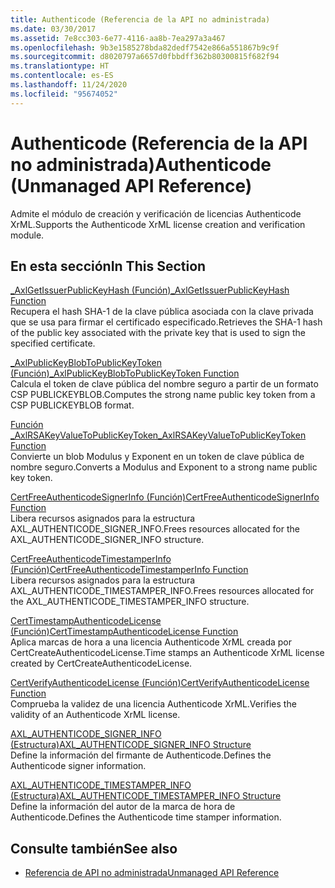 ```yaml
---
title: Authenticode (Referencia de la API no administrada)
ms.date: 03/30/2017
ms.assetid: 7e8cc303-6e77-4116-aa8b-7ea297a3a467
ms.openlocfilehash: 9b3e1585278bda82dedf7542e866a551867b9c9f
ms.sourcegitcommit: d8020797a6657d0fbbdff362b80300815f682f94
ms.translationtype: HT
ms.contentlocale: es-ES
ms.lasthandoff: 11/24/2020
ms.locfileid: "95674052"
---
```

# <a name="authenticode-unmanaged-api-reference"></a><span data-ttu-id="eea24-102">Authenticode (Referencia de la API no administrada)</span><span class="sxs-lookup"><span data-stu-id="eea24-102">Authenticode (Unmanaged API Reference)</span></span>

<span data-ttu-id="eea24-103">Admite el módulo de creación y verificación de licencias Authenticode XrML.</span><span class="sxs-lookup"><span data-stu-id="eea24-103">Supports the Authenticode XrML license creation and verification module.</span></span>  
  
## <a name="in-this-section"></a><span data-ttu-id="eea24-104">En esta sección</span><span class="sxs-lookup"><span data-stu-id="eea24-104">In This Section</span></span>  

 [<span data-ttu-id="eea24-105">_AxlGetIssuerPublicKeyHash (Función)</span><span class="sxs-lookup"><span data-stu-id="eea24-105">_AxlGetIssuerPublicKeyHash Function</span></span>](axlgetissuerpublickeyhash-function.md)  
 <span data-ttu-id="eea24-106">Recupera el hash SHA-1 de la clave pública asociada con la clave privada que se usa para firmar el certificado especificado.</span><span class="sxs-lookup"><span data-stu-id="eea24-106">Retrieves the SHA-1 hash of the public key associated with the private key that is used to sign the specified certificate.</span></span>  
  
 [<span data-ttu-id="eea24-107">_AxlPublicKeyBlobToPublicKeyToken (Función)</span><span class="sxs-lookup"><span data-stu-id="eea24-107">_AxlPublicKeyBlobToPublicKeyToken Function</span></span>](axlpublickeyblobtopublickeytoken-function.md)  
 <span data-ttu-id="eea24-108">Calcula el token de clave pública del nombre seguro a partir de un formato CSP PUBLICKEYBLOB.</span><span class="sxs-lookup"><span data-stu-id="eea24-108">Computes the strong name public key token from a CSP PUBLICKEYBLOB format.</span></span>  
  
 [<span data-ttu-id="eea24-109">Función _AxlRSAKeyValueToPublicKeyToken</span><span class="sxs-lookup"><span data-stu-id="eea24-109">_AxlRSAKeyValueToPublicKeyToken Function</span></span>](axlrsakeyvaluetopublickeytoken-function.md)  
 <span data-ttu-id="eea24-110">Convierte un blob Modulus y Exponent en un token de clave pública de nombre seguro.</span><span class="sxs-lookup"><span data-stu-id="eea24-110">Converts a Modulus and Exponent to a strong name public key token.</span></span>  
  
 [<span data-ttu-id="eea24-111">CertFreeAuthenticodeSignerInfo (Función)</span><span class="sxs-lookup"><span data-stu-id="eea24-111">CertFreeAuthenticodeSignerInfo Function</span></span>](certfreeauthenticodesignerinfo-function.md)  
 <span data-ttu-id="eea24-112">Libera recursos asignados para la estructura AXL_AUTHENTICODE_SIGNER_INFO.</span><span class="sxs-lookup"><span data-stu-id="eea24-112">Frees resources allocated for the AXL_AUTHENTICODE_SIGNER_INFO structure.</span></span>  
  
 [<span data-ttu-id="eea24-113">CertFreeAuthenticodeTimestamperInfo (Función)</span><span class="sxs-lookup"><span data-stu-id="eea24-113">CertFreeAuthenticodeTimestamperInfo Function</span></span>](certfreeauthenticodetimestamperinfo-function.md)  
 <span data-ttu-id="eea24-114">Libera recursos asignados para la estructura AXL_AUTHENTICODE_TIMESTAMPER_INFO.</span><span class="sxs-lookup"><span data-stu-id="eea24-114">Frees resources allocated for the AXL_AUTHENTICODE_TIMESTAMPER_INFO structure.</span></span>  
  
 [<span data-ttu-id="eea24-115">CertTimestampAuthenticodeLicense (Función)</span><span class="sxs-lookup"><span data-stu-id="eea24-115">CertTimestampAuthenticodeLicense Function</span></span>](certtimestampauthenticodelicense-function.md)  
 <span data-ttu-id="eea24-116">Aplica marcas de hora a una licencia Authenticode XrML creada por CertCreateAuthenticodeLicense.</span><span class="sxs-lookup"><span data-stu-id="eea24-116">Time stamps an Authenticode XrML license created by CertCreateAuthenticodeLicense.</span></span>  
  
 [<span data-ttu-id="eea24-117">CertVerifyAuthenticodeLicense (Función)</span><span class="sxs-lookup"><span data-stu-id="eea24-117">CertVerifyAuthenticodeLicense Function</span></span>](certverifyauthenticodelicense-function.md)  
 <span data-ttu-id="eea24-118">Comprueba la validez de una licencia Authenticode XrML.</span><span class="sxs-lookup"><span data-stu-id="eea24-118">Verifies the validity of an Authenticode XrML license.</span></span>  
  
 [<span data-ttu-id="eea24-119">AXL_AUTHENTICODE_SIGNER_INFO (Estructura)</span><span class="sxs-lookup"><span data-stu-id="eea24-119">AXL_AUTHENTICODE_SIGNER_INFO Structure</span></span>](axl-authenticode-signer-info-structure.md)  
 <span data-ttu-id="eea24-120">Define la información del firmante de Authenticode.</span><span class="sxs-lookup"><span data-stu-id="eea24-120">Defines the Authenticode signer information.</span></span>  
  
 [<span data-ttu-id="eea24-121">AXL_AUTHENTICODE_TIMESTAMPER_INFO (Estructura)</span><span class="sxs-lookup"><span data-stu-id="eea24-121">AXL_AUTHENTICODE_TIMESTAMPER_INFO Structure</span></span>](axl-authenticode-timestamper-info-structure.md)  
 <span data-ttu-id="eea24-122">Define la información del autor de la marca de hora de Authenticode.</span><span class="sxs-lookup"><span data-stu-id="eea24-122">Defines the Authenticode time stamper information.</span></span>  
  
## <a name="see-also"></a><span data-ttu-id="eea24-123">Consulte también</span><span class="sxs-lookup"><span data-stu-id="eea24-123">See also</span></span>

- [<span data-ttu-id="eea24-124">Referencia de API no administrada</span><span class="sxs-lookup"><span data-stu-id="eea24-124">Unmanaged API Reference</span></span>](../index.md)

